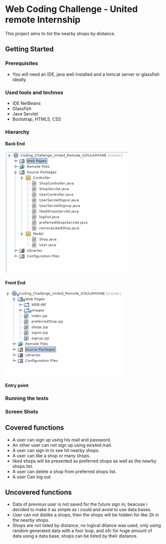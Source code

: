 # Web Coding Challenge - United remote Internship

This project aims to list the nearby shops by distance.

## Getting Started

### Prerequisites
* You will need an IDE, java well installed and a tomcat server or glassfish ideally.

### Used tools and technos

* IDE NetBeans
* Glassfish
* Java Servlet
* Bootstrap, HTML5, CSS


### Hierarchy
#### Back End
![Controllers and Model](https://github.com/goulahyane/Web-Coding-Challenge-United-Remote/blob/master/web/images/Screen1.png)
#### Front End
![Views](https://github.com/goulahyane/Web-Coding-Challenge-United-Remote/blob/master/web/images/Screen2.png)
#### Entry point
### Running the tests
### Screen Shots
## Covered functions

* A user can sign up using his mail and password.
* An other user can not sign up using existed mail.
* A user can sign in to see hit nearby shops.
* A user can like a shop or many shops.
* liked shops will be presented as preferred shops as well as the nearby shops list.
* A user can delete a shop from preferred shops list.
* A user Can log out.

## Uncovered functions

* Data of previous user is not saved for the future sign in; beacuse i decided to make it as simple as i could and avoid to use data bases.
* User can not dislike a shops, then the shops will be hidden for like 2h in the nearby shops.
* Shops are not listed by distance, no logical ditance was used, only using random generated data with a foor loop, and ofc for huge amount of data using a data base, shops can be listed by their distance.
